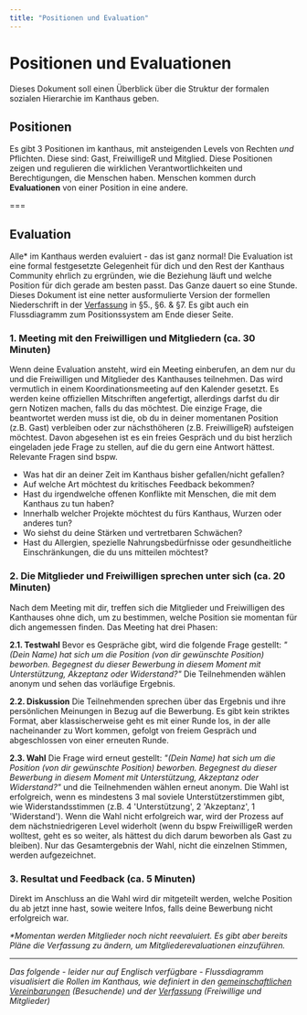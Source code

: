 ```yaml
---
title: "Positionen und Evaluation"
---
```


# Positionen und Evaluationen
Dieses Dokument soll einen Überblick über die Struktur der formalen sozialen Hierarchie im Kanthaus geben.

## Positionen
Es gibt 3 Positionen im kanthaus, mit ansteigenden Levels von Rechten *und* Pflichten. Diese sind: Gast, FreiwilligeR und Mitglied. Diese Positionen zeigen und regulieren die wirklichen Verantwortlichkeiten und Berechtigungen, die Menschen haben. Menschen kommen durch **Evaluationen** von einer Position in eine andere.

===

## Evaluation
Alle* im Kanthaus werden evaluiert - das ist ganz normal! Die Evaluation ist eine formal festgesetzte Gelegenheit für dich und den Rest der Kanthaus Community ehrlich zu ergründen, wie die Beziehung läuft und welche Position für dich gerade am besten passt. Das Ganze dauert so eine Stunde. Dieses Dokument ist eine netter ausformulierte Version der formellen Niederschrift in der [Verfassung](../constitution) in §5., §6. & §7. Es gibt auch ein Flussdiagramm zum Positionssystem am Ende dieser Seite.

### 1. Meeting mit den Freiwilligen und Mitgliedern (ca. 30 Minuten)
Wenn deine Evaluation ansteht, wird ein Meeting einberufen, an dem nur du und die Freiwilligen und Mitglieder des Kanthauses teilnehmen. Das wird vermutlich in einem Koordinationsmeeting auf den Kalender gesetzt. Es werden keine offiziellen Mitschriften angefertigt, allerdings darfst du dir gern Notizen machen, falls du das möchtest. Die einzige Frage, die beantwortet werden muss ist die, ob du in deiner momentanen Position (z.B. Gast) verbleiben oder zur nächsthöheren (z.B. FreiwilligeR) aufsteigen möchtest. Davon abgesehen ist es ein freies Gespräch und du bist herzlich eingeladen jede Frage zu stellen, auf die du gern eine Antwort hättest. Relevante Fragen sind bspw.
- Was hat dir an deiner Zeit im Kanthaus bisher gefallen/nicht gefallen?
- Auf welche Art möchtest du kritisches Feedback bekommen?
- Hast du irgendwelche offenen Konflikte mit Menschen, die mit dem Kanthaus zu tun haben?
- Innerhalb welcher Projekte möchtest du fürs Kanthaus, Wurzen oder anderes tun?
- Wo siehst du deine Stärken und vertretbaren Schwächen?
- Hast du Allergien, spezielle Nahrungsbedürfnisse oder gesundheitliche Einschränkungen, die du uns mitteilen möchtest?

### 2. Die Mitglieder und Freiwilligen sprechen unter sich (ca. 20 Minuten)
Nach dem Meeting mit dir, treffen sich die Mitglieder und Freiwilligen des Kanthauses ohne dich, um zu bestimmen, welche Position sie momentan für dich angemessen finden. Das Meeting hat drei Phasen:

**2.1. Testwahl**
Bevor es Gespräche gibt, wird die folgende Frage gestellt: _"(Dein Name) hat sich um die Position (von dir gewünschte Position) beworben. Begegnest du dieser Bewerbung in diesem Moment mit Unterstützung, Akzeptanz oder Widerstand?"_ Die Teilnehmenden wählen anonym und sehen das vorläufige Ergebnis.

**2.2. Diskussion**
Die Teilnehmenden sprechen über das Ergebnis und ihre persönlichen Meinungen in Bezug auf die Bewerbung. Es gibt kein striktes Format, aber klassischerweise geht es mit einer Runde los, in der alle nacheinander zu Wort kommen, gefolgt von freiem Gespräch und abgeschlossen von einer erneuten Runde.

**2.3. Wahl**
Die Frage wird erneut gestellt: _"(Dein Name) hat sich um die Position (von dir gewünschte Position) beworben. Begegnest du dieser Bewerbung in diesem Moment mit Unterstützung, Akzeptanz oder Widerstand?"_ und die Teilnehmenden wählen erneut anonym. Die Wahl ist erfolgreich, wenn es mindestens 3 mal soviele Unterstützerstimmen gibt, wie Widerstandsstimmen (z.B. 4 'Unterstützung', 2 'Akzeptanz', 1 'Widerstand'). Wenn die Wahl nicht erfolgreich war, wird der Prozess auf dem nächstniedrigeren Level widerholt (wenn du bspw FreiwilligeR werden wolltest, geht es so weiter, als hättest du dich darum beworben als Gast zu bleiben). Nur das Gesamtergebnis der Wahl, nicht die einzelnen Stimmen, werden aufgezeichnet.

### 3. Resultat und Feedback (ca. 5 Minuten)
Direkt im Anschluss an die Wahl wird dir mitgeteilt werden, welche Position du ab jetzt inne hast, sowie weitere Infos, falls deine Bewerbung nicht erfolgreich war.

_*Momentan werden Mitglieder noch nicht reevaluiert. Es gibt aber bereits Pläne die Verfassung zu ändern, um Mitgliederevaluationen einzuführen._

---

*Das folgende - leider nur auf Englisch verfügbare - Flussdiagramm visualisiert die Rollen im Kanthaus, wie definiert in den [ gemeinschaftlichen Vereinbarungen](../collectiveagreements/) (Besuchende) und der [ Verfassung](../constitution/) (Freiwillige und Mitglieder)*
